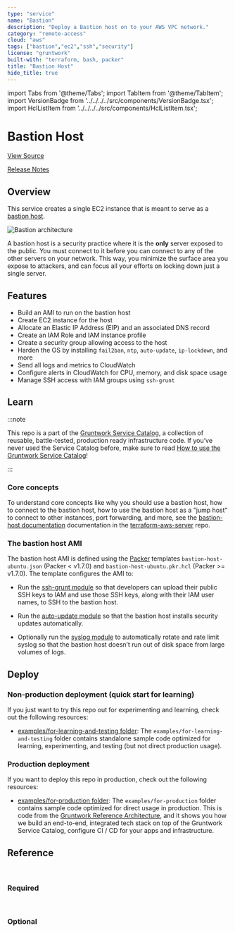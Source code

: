 ```yaml
---
type: "service"
name: "Bastion"
description: "Deploy a Bastion host on to your AWS VPC network."
category: "remote-access"
cloud: "aws"
tags: ["bastion","ec2","ssh","security"]
license: "gruntwork"
built-with: "terraform, bash, packer"
title: "Bastion Host"
hide_title: true
---
```


import Tabs from '@theme/Tabs';
import TabItem from '@theme/TabItem';
import VersionBadge from '../../../../src/components/VersionBadge.tsx';
import HclListItem from '../../../../src/components/HclListItem.tsx';

<VersionBadge version="0.85.0" lastModifiedVersion="0.84.4"/>

# Bastion Host


<a href="https://github.com/gruntwork-io/terraform-aws-service-catalog/tree/master/modules/mgmt/bastion-host" className="link-button">View Source</a>

<a href="https://github.com/gruntwork-io/terraform-aws-service-catalog/releases?q=mgmt%2Fbastion-host" className="link-button" title="Release notes for only the service catalog versions which impacted this service.">Release Notes</a>

## Overview

This service creates a single EC2 instance that is meant to serve as a [bastion host](https://en.wikipedia.org/wiki/Bastion_host).

![Bastion architecture](/img/reference/services/security/bastion-architecture.png)

A bastion host is a security practice where it is the **only** server exposed to the public. You must connect to it
before you can connect to any of the other servers on your network. This way, you minimize the surface area you expose
to attackers, and can focus all your efforts on locking down just a single server.

## Features

*   Build an AMI to run on the bastion host
*   Create EC2 instance for the host
*   Allocate an Elastic IP Address (EIP) and an associated DNS record
*   Create an IAM Role and IAM instance profile
*   Create a security group allowing access to the host
*   Harden the OS by installing `fail2ban`, `ntp`, `auto-update`, `ip-lockdown`, and more
*   Send all logs and metrics to CloudWatch
*   Configure alerts in CloudWatch for CPU, memory, and disk space usage
*   Manage SSH access with IAM groups using `ssh-grunt`

## Learn

:::note

This repo is a part of the [Gruntwork Service Catalog](https://github.com/gruntwork-io/terraform-aws-service-catalog/),
a collection of reusable, battle-tested, production ready infrastructure code.
If you’ve never used the Service Catalog before, make sure to read
[How to use the Gruntwork Service Catalog](https://docs.gruntwork.io/reference/services/intro/overview)!

:::

### Core concepts

To understand core concepts like why you should use a bastion host, how to connect to the bastion host, how to use the
bastion host as a "jump host" to connect to other instances, port forwarding, and more, see the
[bastion-host documentation](https://github.com/gruntwork-io/terraform-aws-server/tree/master/examples/bastion-host)
documentation in the [terraform-aws-server](https://github.com/gruntwork-io/terraform-aws-server) repo.

### The bastion host AMI

The bastion host AMI is defined using the [Packer](https://www.packer.io/) templates `bastion-host-ubuntu.json` (Packer
< v1.7.0) and `bastion-host-ubuntu.pkr.hcl` (Packer >= v1.7.0). The template configures the AMI to:

*   Run the [ssh-grunt module](https://github.com/gruntwork-io/terraform-aws-security/tree/master/modules/ssh-grunt) so
    that developers can upload their public SSH keys to IAM and use those SSH keys, along with their IAM user names, to
    SSH to the bastion host.

*   Run the [auto-update module](https://github.com/gruntwork-io/terraform-aws-security/tree/master/modules/auto-update)
    so that the bastion host installs security updates automatically.

*   Optionally run the
    [syslog module](https://github.com/gruntwork-io/terraform-aws-monitoring/tree/master/modules/logs/syslog) to
    automatically rotate and rate limit syslog so that the bastion host doesn’t run out of disk space from large volumes
    of logs.

## Deploy

### Non-production deployment (quick start for learning)

If you just want to try this repo out for experimenting and learning, check out the following resources:

*   [examples/for-learning-and-testing folder](https://github.com/gruntwork-io/terraform-aws-service-catalog/tree/master/examples/for-learning-and-testing): The
    `examples/for-learning-and-testing` folder contains standalone sample code optimized for learning, experimenting, and
    testing (but not direct production usage).

### Production deployment

If you want to deploy this repo in production, check out the following resources:

*   [examples/for-production folder](https://github.com/gruntwork-io/terraform-aws-service-catalog/tree/master/examples/for-production): The `examples/for-production` folder contains sample code
    optimized for direct usage in production. This is code from the
    [Gruntwork Reference Architecture](https://gruntwork.io/reference-architecture), and it shows you how we build an
    end-to-end, integrated tech stack on top of the Gruntwork Service Catalog, configure CI / CD for your apps and
    infrastructure.

## Reference

<Tabs>
<TabItem value="inputs" label="Inputs" default>

<br/>

### Required

<HclListItem name="allow_ssh_from_cidr_list" requirement="required" description="A list of IP address ranges in CIDR format from which SSH access will be permitted. Attempts to access the bastion host from all other IP addresses will be blocked. This is only used if <a href=#allow_ssh_from_cidr><code>allow_ssh_from_cidr</code></a> is true." type="list" typeDetails="list(string)"/>

<HclListItem name="ami" requirement="required" description="The AMI to run on the bastion host. This should be built from the Packer template under bastion-host.json. One of var.ami or <a href=#ami_filters><code>ami_filters</code></a> is required. Set to null if looking up the ami with filters." type="string"/>

<HclListItem name="ami_filters" requirement="required" description="Properties on the AMI that can be used to lookup a prebuilt AMI for use with the Bastion Host. You can build the AMI using the Packer template bastion-host.json. Only used if var.ami is null. One of var.ami or <a href=#ami_filters><code>ami_filters</code></a> is required. Set to null if passing the ami ID directly." type="object" typeDetails="object({
    # List of owners to limit the search. Set to null if you do not wish to limit the search by AMI owners.
    owners = list(string)
    # Name/Value pairs to filter the AMI off of. There are several valid keys, for a full reference, check out the
    # documentation for describe-images in the AWS CLI reference
    # (https://docs.aws.amazon.com/cli/latest/reference/ec2/describe-images.html).
    filters = list(object({
      name   = string
      values = list(string)
    }))
  })"/>

<HclListItem name="subnet_id" requirement="required" description="The ID of the subnet in which to deploy the bastion. Must be a subnet in <a href=#vpc_id><code>vpc_id</code></a>." type="string"/>

<HclListItem name="vpc_id" requirement="required" description="The ID of the VPC in which to deploy the bastion." type="string"/>


<br/>


### Optional

<HclListItem name="additional_security_group_ids" requirement="optional" description="A list of optional additional security group ids to assign to the bastion server." type="list" typeDetails="list(string)" defaultValue="[]"/>

<HclListItem name="alarms_sns_topic_arn" requirement="optional" description="The ARNs of SNS topics where CloudWatch alarms (e.g., for CPU, memory, and disk space usage) should send notifications." type="list" typeDetails="list(string)" defaultValue="[]"/>

<HclListItem name="base_domain_name_tags" requirement="optional" description="Tags to use to filter the Route 53 Hosted Zones that might match the hosted zone's name (use if you have multiple public hosted zones with the same name)" type="map" typeDetails="map(string)" defaultValue="{}"/>

<HclListItem name="cloud_init_parts" requirement="optional" description="Cloud init scripts to run on the bastion host while it boots. See the part blocks in https://www.terraform.io/docs/providers/template/d/<a href=#cloudinit_config><code>cloudinit_config</code></a>.html for syntax." type="map" typeDetails="map(object({
    filename     = string
    content_type = string
    content      = string
  }))" defaultValue="{}"/>

<HclListItem name="cloudwatch_log_group_kms_key_id" requirement="optional" description="The ID (ARN, alias ARN, AWS ID) of a customer managed KMS Key to use for encrypting log data." type="string" defaultValue="null"/>

<HclListItem name="cloudwatch_log_group_retention_in_days" requirement="optional" description="The number of days to retain log events in the log group. Refer to https://registry.terraform.io/providers/hashicorp/aws/latest/docs/resources/<a href=#cloudwatch_log_group><code>cloudwatch_log_group</code></a>#<a href=#retention_in_days><code>retention_in_days</code></a> for all the valid values. When null, the log events are retained forever." type="number" defaultValue="null"/>

<HclListItem name="cloudwatch_log_group_tags" requirement="optional" description="Tags to apply on the CloudWatch Log Group, encoded as a map where the keys are tag keys and values are tag values." type="map" typeDetails="map(string)" defaultValue="null"/>

<HclListItem name="create_dns_record" requirement="optional" description="Set to true to create a DNS record in Route53 pointing to the bastion. If true, be sure to set <a href=#domain_name><code>domain_name</code></a>." type="bool" defaultValue="true"/>

<HclListItem name="default_user" requirement="optional" description="The default OS user for the Bastion Host AMI. For AWS Ubuntu AMIs, which is what the Packer template in bastion-host.json uses, the default OS user is 'ubuntu'." type="string" defaultValue="ubuntu"/>

<HclListItem name="domain_name" requirement="optional" description="The apex domain of the hostname for the bastion server (e.g., example.com). The complete hostname for the bastion server will be var.name.<a href=#domain_name><code>domain_name</code></a> (e.g., bastion.example.com). Only used if <a href=#create_dns_record><code>create_dns_record</code></a> is true." type="string" defaultValue=""/>

<HclListItem name="ebs_optimized" requirement="optional" description="If true, the launched EC2 Instance will be EBS-optimized." type="bool" defaultValue="true"/>

<HclListItem name="enable_cloudwatch_alarms" requirement="optional" description="Set to true to enable several basic CloudWatch alarms around CPU usage, memory usage, and disk space usage. If set to true, make sure to specify SNS topics to send notifications to using <a href=#alarms_sns_topic_arn><code>alarms_sns_topic_arn</code></a>." type="bool" defaultValue="true"/>

<HclListItem name="enable_cloudwatch_log_aggregation" requirement="optional" description="Set to true to send logs to CloudWatch. This is useful in combination with https://github.com/gruntwork-io/terraform-aws-monitoring/tree/master/modules/logs/cloudwatch-log-aggregation-scripts to do log aggregation in CloudWatch." type="bool" defaultValue="true"/>

<HclListItem name="enable_cloudwatch_metrics" requirement="optional" description="Set to true to add IAM permissions to send custom metrics to CloudWatch. This is useful in combination with https://github.com/gruntwork-io/terraform-aws-monitoring/tree/master/modules/agents/cloudwatch-agent to get memory and disk metrics in CloudWatch for your Bastion host." type="bool" defaultValue="true"/>

<HclListItem name="enable_fail2ban" requirement="optional" description="Enable fail2ban to block brute force log in attempts. Defaults to true." type="bool" defaultValue="true"/>

<HclListItem name="enable_ip_lockdown" requirement="optional" description="Enable ip-lockdown to block access to the instance metadata. Defaults to true." type="bool" defaultValue="true"/>

<HclListItem name="enable_ssh_grunt" requirement="optional" description="Set to true to add IAM permissions for ssh-grunt (https://github.com/gruntwork-io/terraform-aws-security/tree/master/modules/ssh-grunt), which will allow you to manage SSH access via IAM groups." type="bool" defaultValue="true"/>

<HclListItem name="external_account_ssh_grunt_role_arn" requirement="optional" description="If you are using ssh-grunt and your IAM users / groups are defined in a separate AWS account, you can use this variable to specify the ARN of an IAM role that ssh-grunt can assume to retrieve IAM group and public SSH key info from that account. To omit this variable, set it to an empty string (do NOT use null, or Terraform will complain)." type="string" defaultValue=""/>

<HclListItem name="instance_type" requirement="optional" description="The type of instance to run for the bastion host" type="string" defaultValue="t3.micro"/>

<HclListItem name="keypair_name" requirement="optional" description="The name of a Key Pair that can be used to SSH to this instance." type="string" defaultValue="null"/>

<HclListItem name="name" requirement="optional" description="The name of the bastion host and the other resources created by these templates" type="string" defaultValue="bastion-host"/>

<HclListItem name="should_create_cloudwatch_log_group" requirement="optional" description="When true, precreate the CloudWatch Log Group to use for log aggregation from the EC2 instances. This is useful if you wish to customize the CloudWatch Log Group with various settings such as retention periods and KMS encryption. When false, the CloudWatch agent will automatically create a basic log group to use." type="bool" defaultValue="true"/>

<HclListItem name="ssh_grunt_iam_group" requirement="optional" description="If you are using ssh-grunt, this is the name of the IAM group from which users will be allowed to SSH to this Bastion Host. This value is only used if <a href=#enable_ssh_grunt><code>enable_ssh_grunt</code></a>=true." type="string" defaultValue="ssh-grunt-users"/>

<HclListItem name="ssh_grunt_iam_group_sudo" requirement="optional" description="If you are using ssh-grunt, this is the name of the IAM group from which users will be allowed to SSH to this Bastion Host with sudo permissions. This value is only used if <a href=#enable_ssh_grunt><code>enable_ssh_grunt</code></a>=true." type="string" defaultValue="ssh-grunt-sudo-users"/>

<HclListItem name="tenancy" requirement="optional" description="The tenancy of this server. Must be one of: default, dedicated, or host." type="string" defaultValue="default"/>

<HclListItem name="use_managed_iam_policies" requirement="optional" description="When true, all IAM policies will be managed as dedicated policies rather than inline policies attached to the IAM roles. Dedicated managed policies are friendlier to automated policy checkers, which may scan a single resource for findings. As such, it is important to avoid inline policies when targeting compliance with various security standards." type="bool" defaultValue="true"/>

</TabItem>
<TabItem value="outputs" label="Outputs">

<br/>

<HclListItem name="bastion_host_iam_role_arn" requirement="required" description="The ARN of the bastion host's IAM role."/>

<HclListItem name="bastion_host_instance_id" requirement="required" description="The EC2 instance ID of the bastion host."/>

<HclListItem name="bastion_host_private_ip" requirement="required" description="The private IP address of the bastion host."/>

<HclListItem name="bastion_host_public_ip" requirement="required" description="The public IP address of the bastion host."/>

<HclListItem name="bastion_host_security_group_id" requirement="required" description="The ID of the bastion hosts's security group."/>

<HclListItem name="dns_name" requirement="required" description="The fully qualified name of the bastion host."/>

</TabItem>
</Tabs>


<!-- ##DOCS-SOURCER-START
{"sourcePlugin":"service-catalog-api","hash":"58830318e8080ceeee455201e4998ab9"}
##DOCS-SOURCER-END -->
